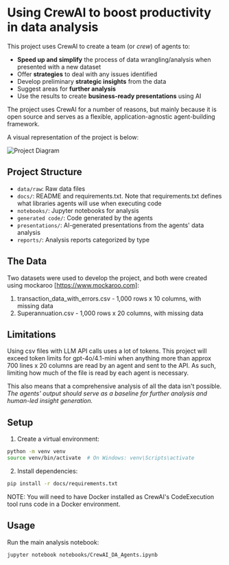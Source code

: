 # Using CrewAI to boost productivity in data analysis

This project uses CrewAI to create a team (or _crew_) of agents to:
* **Speed up and simplify** the process of data wrangling/analysis when presented with a new dataset
* Offer **strategies** to deal with any issues identified
* Develop preliminary **strategic insights** from the data
* Suggest areas for **further analysis**
* Use the results to create **business-ready presentations** using AI

The project uses CrewAI for a number of reasons, but mainly because it is open source
and serves as a flexible, application-agnostic agent-building framework.

A visual representation of the project is below:

![Project Diagram](https://github.com/user-attachments/assets/20db56c7-f6c4-4ee7-8f12-a66f101c8ccb)


## Project Structure

- `data/raw`: Raw data files
- `docs/`: README and requirements.txt. Note that requirements.txt defines what libraries agents will use when executing code
- `notebooks/`: Jupyter notebooks for analysis
- `generated code/`: Code generated by the agents
- `presentations/`: AI-generated presentations from the agents' data analysis
- `reports/`: Analysis reports categorized by type

## The Data
Two datasets were used to develop the project, and both were created using mockaroo [https://www.mockaroo.com]:
1. transaction_data_with_errors.csv - 1,000 rows x 10 columns, with missing data
2. Superannuation.csv - 1,000 rows x 20 columns, with missing data

## Limitations
Using csv files with LLM API calls uses a lot of tokens. This project will exceed token limits for gpt-4o/4.1-mini when anything more than approx 700 lines x 20 columns
are read by an agent and sent to the API. As such, limiting how much of the file is read by each agent is necessary.

This also means that a comprehensive analysis of all the data isn't possible.
_The agents' output should serve as a baseline for further analysis and human-led insight generation._

## Setup

1. Create a virtual environment:
```bash
python -m venv venv
source venv/bin/activate  # On Windows: venv\Scripts\activate
```

2. Install dependencies:
```bash
pip install -r docs/requirements.txt
```

NOTE: You will need to have Docker installed as CrewAI's CodeExecution tool runs code in a Docker environment.

## Usage

Run the main analysis notebook:
```bash
jupyter notebook notebooks/CrewAI_DA_Agents.ipynb
```
